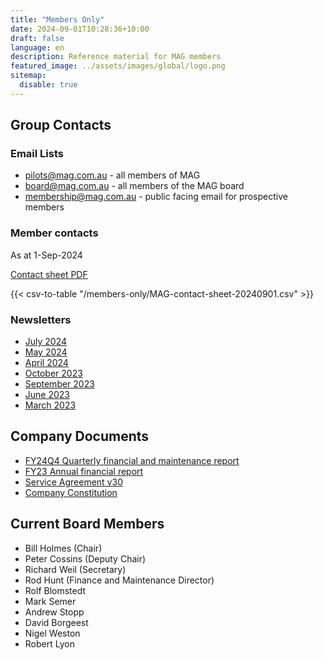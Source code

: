 ```yaml
---
title: "Members Only"
date: 2024-09-01T10:28:36+10:00
draft: false
language: en
description: Reference material for MAG members
featured_image: ../assets/images/global/logo.png
sitemap:
  disable: true
---
```


## Group Contacts

### Email Lists

- [pilots@mag.com.au](mailto:pilots@mag.com.au) - all members of MAG
- [board@mag.com.au](mailto:board@mag.com.au) - all members of the MAG board
- [membership@mag.com.au](membership@mag.com.au) - public facing email for prospective members 

### Member contacts

As at 1-Sep-2024

[Contact sheet PDF](MAG-contact-sheet-20240901.pdf)

{{< csv-to-table "/members-only/MAG-contact-sheet-20240901.csv" >}}

### Newsletters

- [July 2024](Newsletter-202407.pdf)
- [May 2024](Newsletter-202405.pdf)
- [April 2024](Newsletter-202404.pdf)
- [October 2023](Newsletter-202310.pdf)
- [September 2023](Newsletter-202309.pdf)
- [June 2023](Newsletter-202306.pdf)
- [March 2023](Newsletter-202303.pdf)

## Company Documents

- [FY24Q4 Quarterly financial and maintenance report](MAG-FinanceReportFY24Q4.pdf)
- [FY23 Annual financial report](MAG-FinancialReportFY23.pdf)
- [Service Agreement v30](SA-v30.pdf)
- [Company Constitution](MAG-Constitution-20151113.pdf)

## Current Board Members

- Bill Holmes (Chair)
- Peter Cossins (Deputy Chair)
- Richard Weil (Secretary)
- Rod Hunt (Finance and Maintenance Director)
- Rolf Blomstedt
- Mark Semer
- Andrew Stopp
- David Borgeest
- Nigel Weston
- Robert Lyon
